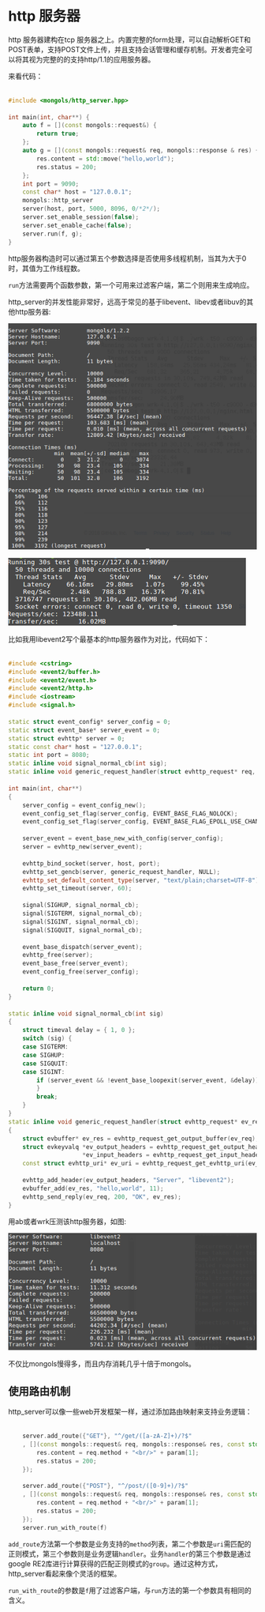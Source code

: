 # http 服务器

http 服务器建构在tcp 服务器之上。内置完整的form处理，可以自动解析GET和POST表单，支持POST文件上传，并且支持会话管理和缓存机制。开发者完全可以将其视为完整的的支持http/1.1的应用服务器。

来看代码：

```cpp

#include <mongols/http_server.hpp>

int main(int, char**) {
    auto f = [](const mongols::request&) {
        return true;
    };
    auto g = [](const mongols::request& req, mongols::response & res) {
        res.content = std::move("hello,world");
        res.status = 200;
    };
    int port = 9090;
    const char* host = "127.0.0.1";
    mongols::http_server
    server(host, port, 5000, 8096, 0/*2*/);
    server.set_enable_session(false);
    server.set_enable_cache(false);
    server.run(f, g);
}

```

http服务器构造时可以通过第五个参数选择是否使用多线程机制，当其为大于0时，其值为工作线程数。

`run`方法需要两个函数参数，第一个可用来过滤客户端，第二个则用来生成响应。


http_server的并发性能非常好，远高于常见的基于libevent、libev或者libuv的其他http服务器:

![ab_http](image/ab_http.png)

![mongols](image/wrk_http.png)

比如我用libevent2写个最基本的http服务器作为对比，代码如下：

```cpp

#include <cstring>
#include <event2/buffer.h>
#include <event2/event.h>
#include <event2/http.h>
#include <iostream>
#include <signal.h>

static struct event_config* server_config = 0;
static struct event_base* server_event = 0;
static struct evhttp* server = 0;
static const char* host = "127.0.0.1";
static int port = 8080;
static inline void signal_normal_cb(int sig);
static inline void generic_request_handler(struct evhttp_request* req, void* arg);

int main(int, char**)
{
    server_config = event_config_new();
    event_config_set_flag(server_config, EVENT_BASE_FLAG_NOLOCK);
    event_config_set_flag(server_config, EVENT_BASE_FLAG_EPOLL_USE_CHANGELIST);

    server_event = event_base_new_with_config(server_config);
    server = evhttp_new(server_event);

    evhttp_bind_socket(server, host, port);
    evhttp_set_gencb(server, generic_request_handler, NULL);
    evhttp_set_default_content_type(server, "text/plain;charset=UTF-8");
    evhttp_set_timeout(server, 60);

    signal(SIGHUP, signal_normal_cb);
    signal(SIGTERM, signal_normal_cb);
    signal(SIGINT, signal_normal_cb);
    signal(SIGQUIT, signal_normal_cb);

    event_base_dispatch(server_event);
    evhttp_free(server);
    event_base_free(server_event);
    event_config_free(server_config);

    return 0;
}

static inline void signal_normal_cb(int sig)
{
    struct timeval delay = { 1, 0 };
    switch (sig) {
    case SIGTERM:
    case SIGHUP:
    case SIGQUIT:
    case SIGINT:
        if (server_event && !event_base_loopexit(server_event, &delay)) {
        }
        break;
    }
}
static inline void generic_request_handler(struct evhttp_request* ev_req, void* arg)
{
    struct evbuffer* ev_res = evhttp_request_get_output_buffer(ev_req);
    struct evkeyvalq *ev_output_headers = evhttp_request_get_output_headers(ev_req),
                     *ev_input_headers = evhttp_request_get_input_headers(ev_req);
    const struct evhttp_uri* ev_uri = evhttp_request_get_evhttp_uri(ev_req);

    evhttp_add_header(ev_output_headers, "Server", "libevent2");
    evbuffer_add(ev_res, "hello,world", 11);
    evhttp_send_reply(ev_req, 200, "OK", ev_res);
}


```
用ab或者wrk压测该http服务器，如图:

![libevet_http_server](image/libevent_http_server.png)

不仅比mongols慢得多，而且内存消耗几乎十倍于mongols。

## 使用路由机制

http_server可以像一些web开发框架一样，通过添加路由映射来支持业务逻辑：

```cpp

    server.add_route({"GET"}, "^/get/([a-zA-Z]+)/?$"
    , [](const mongols::request& req, mongols::response& res, const std::vector<std::string>& param) {
        res.content = req.method + "<br/>" + param[1];
        res.status = 200;
    });

    server.add_route({"POST"}, "^/post/([0-9]+)/?$"
    , [](const mongols::request& req, mongols::response& res, const std::vector<std::string>& param) {
        res.content = req.method + "<br/>" + param[1];
        res.status = 200;
    });
    server.run_with_route(f)

```
`add_route`方法第一个参数是业务支持的`method`列表，第二个参数是`uri`需匹配的正则模式，第三个参数则是业务逻辑`handler`。业务`handler`的第三个参数是通过google RE2库进行计算获得的匹配正则模式的`group`。通过这种方式，http_server看起来像个灵活的框架。

`run_with_route`的参数是`f`用了过滤客户端，与`run`方法的第一个参数具有相同的含义。